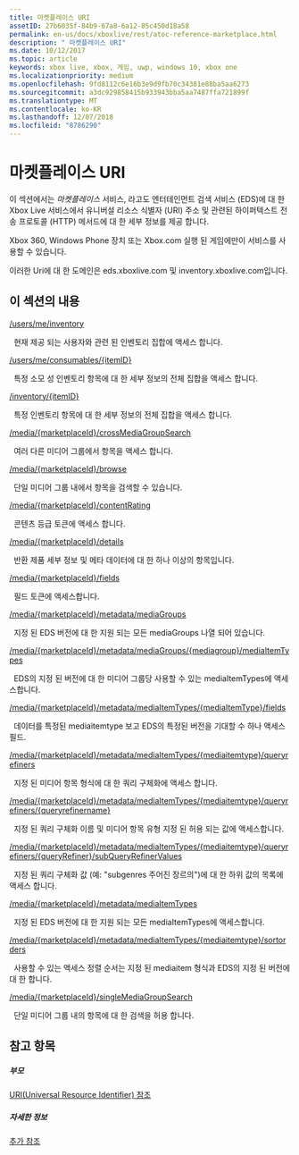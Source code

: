 ```yaml
---
title: 마켓플레이스 URI
assetID: 27b6035f-84b9-67a8-6a12-85c450d18a58
permalink: en-us/docs/xboxlive/rest/atoc-reference-marketplace.html
description: " 마켓플레이스 URI"
ms.date: 10/12/2017
ms.topic: article
keywords: xbox live, xbox, 게임, uwp, windows 10, xbox one
ms.localizationpriority: medium
ms.openlocfilehash: 9fd8112c6e16b3e9d9fb70c34381e88ba5aa6273
ms.sourcegitcommit: a3dc929858415b933943bba5aa7487ffa721899f
ms.translationtype: MT
ms.contentlocale: ko-KR
ms.lasthandoff: 12/07/2018
ms.locfileid: "8786290"
---
```

# <a name="marketplace-uris"></a>마켓플레이스 URI

이 섹션에서는 *마켓플레이스* 서비스, 라고도 엔터테인먼트 검색 서비스 (EDS)에 대 한 Xbox Live 서비스에서 유니버설 리소스 식별자 (URI) 주소 및 관련된 하이퍼텍스트 전송 프로토콜 (HTTP) 메서드에 대 한 세부 정보를 제공 합니다.

Xbox 360, Windows Phone 장치 또는 Xbox.com 실행 된 게임에만이 서비스를 사용할 수 있습니다.

이러한 Uri에 대 한 도메인은 eds.xboxlive.com 및 inventory.xboxlive.com입니다.

<a id="ID4EPB"></a>

 
## <a name="in-this-section"></a>이 섹션의 내용

[/users/me/inventory](uri-inventory.md)

&nbsp;&nbsp;현재 제공 되는 사용자와 관련 된 인벤토리 집합에 액세스 합니다.

[/users/me/consumables/{itemID}](uri-inventoryconsumablesitemurl.md)

&nbsp;&nbsp;특정 소모 성 인벤토리 항목에 대 한 세부 정보의 전체 집합을 액세스 합니다.

[/inventory/{itemID}](uri-inventoryitemurl.md)

&nbsp;&nbsp;특정 인벤토리 항목에 대 한 세부 정보의 전체 집합을 액세스 합니다.

[/media/{marketplaceId}/crossMediaGroupSearch](uri-localecrossmediagroupsearch.md)

&nbsp;&nbsp;여러 다른 미디어 그룹에서 항목을 액세스 합니다.

[/media/{marketplaceId}/browse](uri-medialocalebrowse.md)

&nbsp;&nbsp;단일 미디어 그룹 내에서 항목을 검색할 수 있습니다.

[/media/{marketplaceId}/contentRating](uri-medialocalecontentrating.md)

&nbsp;&nbsp;콘텐츠 등급 토큰에 액세스 합니다.

[/media/{marketplaceId}/details](uri-medialocaledetails.md)

&nbsp;&nbsp;반환 제품 세부 정보 및 메타 데이터에 대 한 하나 이상의 항목입니다.

[/media/{marketplaceId}/fields](uri-medialocalefields.md)

&nbsp;&nbsp;필드 토큰에 액세스합니다.

[/media/{marketplaceId}/metadata/mediaGroups](uri-medialocalemetadatamediagroups.md)

&nbsp;&nbsp;지정 된 EDS 버전에 대 한 지원 되는 모든 mediaGroups 나열 되어 있습니다.

[/media/{marketplaceId}/metadata/mediaGroups/{mediagroup}/mediaItemTypes](uri-medialocalemetadatamediagroupsmediaitemtypes.md)

&nbsp;&nbsp;EDS의 지정 된 버전에 대 한 미디어 그룹당 사용할 수 있는 mediaItemTypes에 액세스합니다.

[/media/{marketplaceId}/metadata/mediaItemTypes/{mediaItemType}/fields](uri-medialocalemetadatamediaitemtypefields.md)

&nbsp;&nbsp;데이터를 특정된 mediaitemtype 보고 EDS의 특정된 버전을 기대할 수 하나 액세스 필드.

[/media/{marketplaceId}/metadata/mediaItemTypes/{mediaitemtype}/queryrefiners](uri-medialocalemetadatamediaitemtypequeryrefiners.md)

&nbsp;&nbsp;지정 된 미디어 항목 형식에 대 한 쿼리 구체화에 액세스 합니다.

[/media/{marketplaceId}/metadata/mediaItemTypes/{mediaitemtype}/queryrefiners/{queryrefinername}](uri-medialocalemetadatamediaitemtypequeryrefinersqueryrefinername.md)

&nbsp;&nbsp;지정 된 쿼리 구체화 이름 및 미디어 항목 유형 지정 된 허용 되는 값에 액세스합니다.

[/media/{marketplaceId}/metadata/mediaItemTypes/{mediaitemtype}/queryrefiners/{queryRefiner}/subQueryRefinerValues](uri-medialocalemediaitemtypequeryrefinersubqueryrefinervalues.md)

&nbsp;&nbsp;지정 된 쿼리 구체화 값 (예: "subgenres 주어진 장르의")에 대 한 하위 값의 목록에 액세스 합니다.

[/media/{marketplaceId}/metadata/mediaItemTypes](uri-medialocalemetadatamediaitemtypes.md)

&nbsp;&nbsp;지정 된 EDS 버전에 대 한 지원 되는 모든 mediaItemTypes에 액세스합니다.

[/media/{marketplaceId}/metadata/mediaItemTypes/{mediaitemtype}/sortorders](uri-medialocalemetadatamediaitemtypesortorders.md)

&nbsp;&nbsp;사용할 수 있는 액세스 정렬 순서는 지정 된 mediaitem 형식과 EDS의 지정 된 버전에 대 한 합니다.

[/media/{marketplaceId}/singleMediaGroupSearch](uri-medialocalesinglemediagroupsearch.md)

&nbsp;&nbsp;단일 미디어 그룹 내의 항목에 대 한 검색을 허용 합니다.

<a id="ID4EFD"></a>


## <a name="see-also"></a>참고 항목

<a id="ID4EHD"></a>


##### <a name="parent"></a>부모

[URI(Universal Resource Identifier) 참조](../atoc-xboxlivews-reference-uris.md)


<a id="ID4ERD"></a>


##### <a name="further-information"></a>자세한 정보

[추가 참조](../../additional/atoc-xboxlivews-reference-additional.md)
